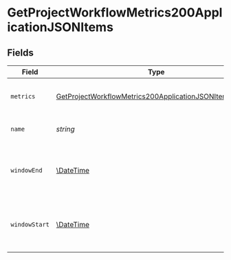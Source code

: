 # GetProjectWorkflowMetrics200ApplicationJSONItems


## Fields

| Field                                                                                                                                         | Type                                                                                                                                          | Required                                                                                                                                      | Description                                                                                                                                   | Example                                                                                                                                       |
| --------------------------------------------------------------------------------------------------------------------------------------------- | --------------------------------------------------------------------------------------------------------------------------------------------- | --------------------------------------------------------------------------------------------------------------------------------------------- | --------------------------------------------------------------------------------------------------------------------------------------------- | --------------------------------------------------------------------------------------------------------------------------------------------- |
| `metrics`                                                                                                                                     | [GetProjectWorkflowMetrics200ApplicationJSONItemsMetrics](../../models/operations/GetProjectWorkflowMetrics200ApplicationJSONItemsMetrics.md) | :heavy_check_mark:                                                                                                                            | Metrics relating to a workflow's runs.                                                                                                        |                                                                                                                                               |
| `name`                                                                                                                                        | *string*                                                                                                                                      | :heavy_check_mark:                                                                                                                            | The name of the workflow.                                                                                                                     | build-and-test                                                                                                                                |
| `windowEnd`                                                                                                                                   | [\DateTime](https://www.php.net/manual/en/class.datetime.php)                                                                                 | :heavy_check_mark:                                                                                                                            | The end of the aggregation window for workflow metrics.                                                                                       |                                                                                                                                               |
| `windowStart`                                                                                                                                 | [\DateTime](https://www.php.net/manual/en/class.datetime.php)                                                                                 | :heavy_check_mark:                                                                                                                            | The start of the aggregation window for workflow metrics.                                                                                     |                                                                                                                                               |